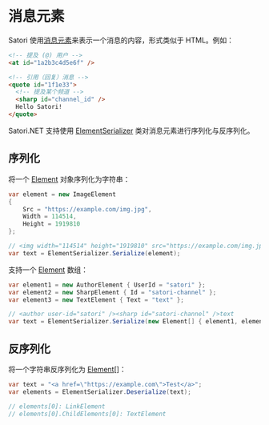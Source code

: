 # 消息元素

Satori 使用[消息元素](https://satori.js.org/zh-CN/protocol/elements.html)来表示一个消息的内容，形式类似于 HTML。例如：

```html
<!-- 提及 (@) 用户 -->
<at id="1a2b3c4d5e6f" />

<!-- 引用（回复）消息 -->
<quote id="1f1e33">
  <!-- 提及某个频道 -->
  <sharp id="channel_id" />
  Hello Satori!
</quote>
```

Satori.NET 支持使用 [ElementSerializer](../api/Satori.Protocol.Elements.ElementSerializer.md) 类对消息元素进行序列化与反序列化。

## 序列化

将一个 [Element](../api/Satori.Protocol.Elements.Element.md) 对象序列化为字符串：

```csharp
var element = new ImageElement
{
    Src = "https://example.com/img.jpg",
    Width = 114514,
    Height = 1919810
};

// <img width="114514" height="1919810" src="https://example.com/img.jpg" />
var text = ElementSerializer.Serialize(element);
```

支持一个 [Element](../api/Satori.Protocol.Elements.Element.md) 数组：

```csharp
var element1 = new AuthorElement { UserId = "satori" };
var element2 = new SharpElement { Id = "satori-channel" };
var element3 = new TextElement { Text = "text" };

// <author user-id="satori" /><sharp id="satori-channel" />text
var text = ElementSerializer.Serialize(new Element[] { element1, element2, element3 });
```

## 反序列化

将一个字符串反序列化为 [Element](../api/Satori.Protocol.Elements.Element.md)\[\]：

```csharp
var text = "<a href=\"https://example.com\">Test</a>";
var elements = ElementSerializer.Deserialize(text);

// elements[0]: LinkElement
// elements[0].ChildElements[0]: TextElement
```
